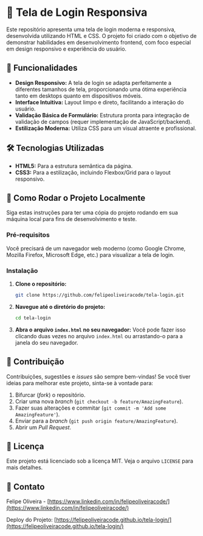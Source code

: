 # 🔐 Tela de Login Responsiva

Este repositório apresenta uma tela de login moderna e responsiva, desenvolvida utilizando HTML e CSS. O projeto foi criado com o objetivo de demonstrar habilidades em desenvolvimento frontend, com foco especial em design responsivo e experiência do usuário.

## 🌟 Funcionalidades

- **Design Responsivo:** A tela de login se adapta perfeitamente a diferentes tamanhos de tela, proporcionando uma ótima experiência tanto em desktops quanto em dispositivos móveis.
- **Interface Intuitiva:** Layout limpo e direto, facilitando a interação do usuário.
- **Validação Básica de Formulário:** Estrutura pronta para integração de validação de campos (requer implementação de JavaScript/backend).
- **Estilização Moderna:** Utiliza CSS para um visual atraente e profissional.

## 🛠️ Tecnologias Utilizadas

- **HTML5:** Para a estrutura semântica da página.
- **CSS3:** Para a estilização, incluindo Flexbox/Grid para o layout responsivo.

## 🚀 Como Rodar o Projeto Localmente

Siga estas instruções para ter uma cópia do projeto rodando em sua máquina local para fins de desenvolvimento e teste.

### Pré-requisitos

Você precisará de um navegador web moderno (como Google Chrome, Mozilla Firefox, Microsoft Edge, etc.) para visualizar a tela de login.

### Instalação

1. **Clone o repositório:**
   ```bash
   git clone https://github.com/felipeoliveiracode/tela-login.git
   ```
2. **Navegue até o diretório do projeto:**
   ```bash
   cd tela-login
   ```
3. **Abra o arquivo `index.html` no seu navegador:**
   Você pode fazer isso clicando duas vezes no arquivo `index.html` ou arrastando-o para a janela do seu navegador.

## 🤝 Contribuição

Contribuições, sugestões e *issues* são sempre bem-vindas! Se você tiver ideias para melhorar este projeto, sinta-se à vontade para:

1. Bifurcar (*fork*) o repositório.
2. Criar uma nova *branch* (`git checkout -b feature/AmazingFeature`).
3. Fazer suas alterações e commitar (`git commit -m 'Add some AmazingFeature'`).
4. Enviar para a *branch* (`git push origin feature/AmazingFeature`).
5. Abrir um *Pull Request*.

## 📄 Licença

Este projeto está licenciado sob a licença MIT. Veja o arquivo `LICENSE` para mais detalhes.

## 📧 Contato

Felipe Oliveira - [https://www.linkedin.com/in/felipeoliveiracode/](https://www.linkedin.com/in/felipeoliveiracode/)

Deploy do Projeto: [https://felipeoliveiracode.github.io/tela-login/](https://felipeoliveiracode.github.io/tela-login/)


